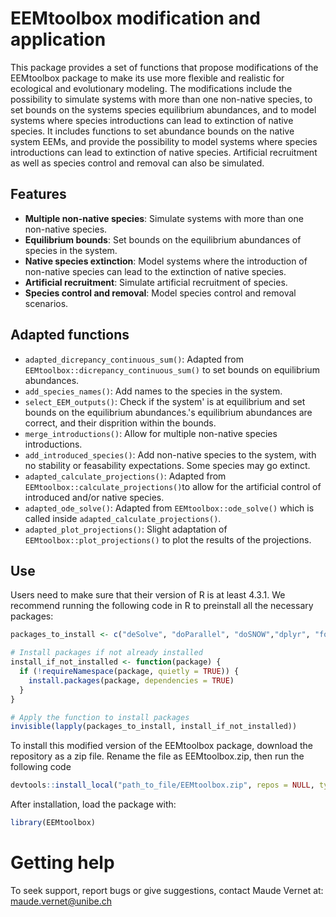 # EEMtoolbox modification and application
This package provides a set of functions that propose modifications of the EEMtoolbox package to make its use more flexible and realistic for ecological and evolutionary modeling.
The modifications include the possibility to simulate systems with more than one non-native species, to set bounds on the systems species equilibrium abundances,
and to model systems where species introductions can lead to extinction of native species.
It includes functions to set abundance bounds on the native system EEMs, and provide the possibility to model systems where species introductions can lead to extinction of native species.
Artificial recruitment as well as species control and removal can also be simulated.

## Features
- **Multiple non-native species**: Simulate systems with more than one non-native species.
- **Equilibrium bounds**: Set bounds on the equilibrium abundances of species in the system.
- **Native species extinction**: Model systems where the introduction of non-native species can lead to the extinction of native species.
- **Artificial recruitment**: Simulate artificial recruitment of species.
- **Species control and removal**: Model species control and removal scenarios.

## Adapted functions
- `adapted_dicrepancy_continuous_sum()`: Adapted from `EEMtoolbox::dicrepancy_continuous_sum()` to set bounds on equilibrium abundances.
- `add_species_names()`: Add names to the species in the system.
- `select_EEM_outputs()`: Check if the system' is at equilibrium and set bounds on the equilibrium abundances.'s equilibrium abundances are correct, and their disprition within the bounds.
- `merge_introductions()`: Allow for multiple non-native species introductions.
- `add_introduced_species()`: Add non-native species to the system, with no stability or feasability expectations. Some species may go extinct.
- `adapted_calculate_projections()`: Adapted from `EEMtoolbox::calculate_projections()`to allow for the artificial control of introduced and/or native species.
- `adapted_ode_solve()`: Adapted from `EEMtoolbox::ode_solve()` which is called inside `adapted_calculate_projections()`.
- `adapted_plot_projections()`: Slight adaptation of `EEMtoolbox::plot_projections()` to plot the results of the projections.

## Use
Users need to make sure that their version of R is at least 4.3.1. We recommend running the following code in R to preinstall all the necessary packages:
``` r
packages_to_install <- c("deSolve", "doParallel", "doSNOW","dplyr", "foreach", "ggplot2", "magrittr", "MASS", "nleqslv", "parallel", "parallelly","stats","tidyr")

# Install packages if not already installed
install_if_not_installed <- function(package) {
  if (!requireNamespace(package, quietly = TRUE)) {
    install.packages(package, dependencies = TRUE)
  }
}

# Apply the function to install packages
invisible(lapply(packages_to_install, install_if_not_installed))
```

To install this modified version of the EEMtoolbox package, download the repository as a zip file.
Rename the file as EEMtoolbox.zip, then run the following code
``` r
devtools::install_local("path_to_file/EEMtoolbox.zip", repos = NULL, type = "win.binary")
```

After installation, load the package with:
``` r
library(EEMtoolbox)
```

# Getting help
To seek support, report bugs or give suggestions, contact Maude Vernet at: maude.vernet@unibe.ch
